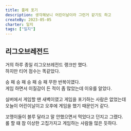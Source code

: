 ```yaml
---
title: 플레 포기
description: 생각해보니 어린이날이라 그런거 같기도 하고
createBy: 2023-05-05
charter: 일지
tags: ["일지"]
---
```


## 리그오브레전드

거의 하루 종일 리그오브레전드 랭크만 했다.  
하지만 티어 점수는 똑같았다.

승 패 승 패 승 패 승 패 무한 반복이였다.  
게임 하면서 이질감이 든 적이 좀 많았는데 이유를 알았다.

실버에서 게임할 땐 새벽이였고 게임을 포기하는 사람은 없었는데  
오늘이 어린이날이고 오후에 게임을 했기 때문인거 같다.

꼬맹이들이 블루 달라고 말 안했으면서 먹었다고 던지고 그랬다.  
롤 할 떄 참 이상한 고집가지고 게임하는 사람들 많은 듯하다.
